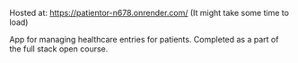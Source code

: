 Hosted at: https://patientor-n678.onrender.com/ (It might take some time to load)

App for managing healthcare entries for patients.
Completed as a part of the full stack open course.


